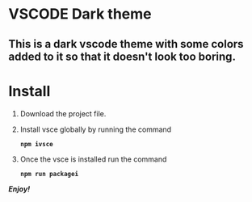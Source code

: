 # VSCODE Dark theme

## This is a dark vscode theme with some colors added to it so that it doesn't look too boring.

# Install

1. Download the project file.

2. Install vsce globally by running the command

   <strong><code>npm ivsce</code></strong>

3. Once the vsce is installed run the command

   <strong><code>npm run packagei</code></strong>

<!-- # Customisation -->

**_Enjoy!_**
